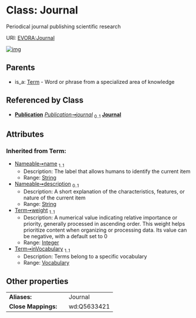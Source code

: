 
# Class: Journal

Periodical journal publishing scientific research

URI: [EVORA:Journal](https://evora-project.eu/Journal)


[![img](https://yuml.me/diagram/nofunky;dir:TB/class/[Vocabulary],[Term],[Publication],[Publication]++-%20journal%200..1>[Journal&#124;weight(i):integer;name(i):string;description(i):string%20%3F],[Term]^-[Journal])](https://yuml.me/diagram/nofunky;dir:TB/class/[Vocabulary],[Term],[Publication],[Publication]++-%20journal%200..1>[Journal&#124;weight(i):integer;name(i):string;description(i):string%20%3F],[Term]^-[Journal])

## Parents

 *  is_a: [Term](Term.md) - Word or phrase from a specialized area of knowledge

## Referenced by Class

 *  **[Publication](Publication.md)** *[Publication➞journal](Publication_journal.md)*  <sub>0..1</sub>  **[Journal](Journal.md)**

## Attributes


### Inherited from Term:

 * [Nameable➞name](Nameable_name.md)  <sub>1..1</sub>
     * Description: The label that allows humans to identify the current item
     * Range: [String](types/String.md)
 * [Nameable➞description](Nameable_description.md)  <sub>0..1</sub>
     * Description: A short explanation of the characteristics, features, or nature of the current item
     * Range: [String](types/String.md)
 * [Term➞weight](Term_weight.md)  <sub>1..1</sub>
     * Description: A numerical value indicating relative importance or priority, generally processed in ascending order. This weight helps prioritize content when organizing or processing data. Its value can be negative, with a default set to 0
     * Range: [Integer](types/Integer.md)
 * [Term➞inVocabulary](Term_inVocabulary.md)  <sub>1..1</sub>
     * Description: Terms belong to a specific vocabulary
     * Range: [Vocabulary](Vocabulary.md)

## Other properties

|  |  |  |
| --- | --- | --- |
| **Aliases:** | | Journal |
| **Close Mappings:** | | wd:Q5633421 |